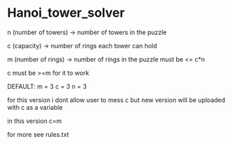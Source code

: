 # Hanoi_tower_solver

n (number of towers) -> number of towers in the puzzle


c (capacity) -> number of rings each tower can hold


m (number of rings) -> number of rings in the puzzle must be <= c*n

c must be >=m for it to work

DEFAULT:
    m = 3
    c = 3 
    n = 3

for this version i dont allow user to mess c but new version will be uploaded with c as a variable 

in this version c=m


for more see rules.txt 
